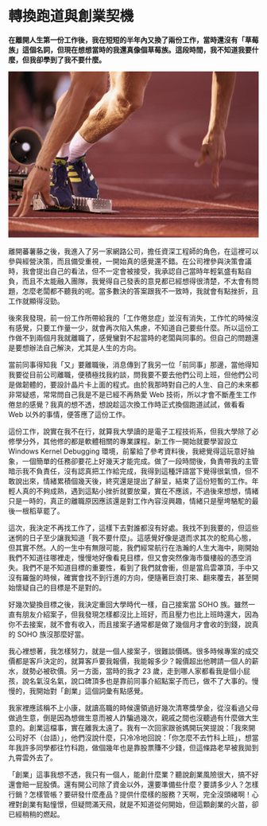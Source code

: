 # 轉換跑道與創業契機
**在離開人生第一份工作後，我在短短的半年內又換了兩份工作，當時還沒有「草莓族」這個名詞，但現在想想當時的我還真像個草莓族。這段時間，我不知道我要什麼，但我卻學到了我不要什麼。**

   ![](A859326A-7DBB-C040-3E86-B17C67D251B1.jpg@700w_0e_1l.jpg)
   
離開蕃薯藤之後，我進入了另一家網路公司，擔任資深工程師的角色，在這裡可以參與經營決策，而且備受重視，一開始真的感覺還不錯。在公司裡參與決策會議時，我會提出自己的看法，但不一定會被接受，我承認自己當時年輕氣盛有點自負，而且不太能融入團隊，我覺得自己發表的意見都已經想得很清楚，不太會有問題，怎麼老闆都不聽我的呢。當多數決的答案跟我不一致時，我就會有點挫折，且工作就顯得沒勁。

 後來我發現，前一份工作所帶給我的「工作倦怠症」並沒有消失，工作忙的時候沒有感覺，只要工作量一少，就會再次陷入焦慮，不知道自己要些什麼。所以這份工作做不到兩個月我就離職了，感覺蠻對不起當時的老闆與同事的。但自己的問題還是要想辦法自己解決，尤其是人生的方向。

 當前同事得知我「又」要離職後，消息傳到了我另一位「前同事」那邊，當他得知我要從目前公司離職，便積極找我約談，問我要不要去他們公司上班，但他們公司是做韌體的，要設計晶片卡上面的程式。由於我那時對自己的人生、自己的未來都非常疑惑，常常問自己我是不是已經不再熱愛 Web 技術，所以才會不斷產生工作倦怠的感覺？我真的想不透，想說趁這次換工作時正式換個跑道試試，做看看 Web 以外的事情，便答應了這份工作。

 這份工作，說實在我不在行，就算我大學讀的是電子工程技術系，但我大學除了必修學分外，其他修的都是軟體相關的專業課程。新工作一開始就要學習設立 Windows Kernel Debugging 環境，前輩給了參考資料後，我總覺得這玩意好抽象，一個簡單的任務卻要花上好幾天才能完成。做了一段時間後，負責帶我的主管暗示我不負責任，沒有認真把工作給完成，我得到這種評語當下覺得很氣憤，但不敢說出來，情緒累積個幾天後，終究還是提出了辭呈，結束了這份短暫的工作。年輕人真的不夠成熟，遇到這點小挫折就要放棄，實在不應該，不過後來想想，情緒只是一時的，真正的離職原因應該還是對工作內容沒興趣，情緒只是壓垮駱駝的最後一根稻草罷了。

 這次，我決定不再找工作了，這樣下去對誰都沒有好處。我找不到我要的，但這些迷惘的日子至少讓我知道「我不要什麼」。這感覺好像是退而求其次的鴕鳥心態，但其實不然。人的一生中有無限可能，我們經常航行在浩瀚的人生大海中，剛開始我們不知道往哪裡走，慢慢地好像看見目標，但又會突然像海市蜃樓般的憑空消失。我們不是不知道目標的重要性，看到了我們就會衝，但是當烏雲罩頂，手中又沒有羅盤的時候，確實會找不到行進的方向，便隨著巨浪打來、翻來覆去，甚至開始懷疑自己的目標是不是對的。

 好幾次變換目標之後，我決定重回大學時代一樣，自己接案當 SOHO 族。雖然一直有朋友介紹案子，但我發現怎樣都沒比上班好，而且壓力也比上班時還大，因為你不去接案，就不會有收入，而且接案子通常都是做了幾個月才會收的到錢，說真的 SOHO 族沒那麼好當。

 我心裡想著，我怎樣努力，就是一個人接案子，很難談價碼。很多時候專案的成交價都是客戶決定的，就算客戶要我報價，我能報多少？報價超出他聘請一個人的薪水，就勢必被砍價。另一方面，當時的我才 23 歲，走到哪人家都看我是個小屁孩，說名氣沒名氣，說口碑頂多也是靠前同事介紹點案子而已，做不了大事的。慢慢的，我開始對「創業」這個詞彙有點感覺。

 我家裡應該稱不上小康，就讀高職的時候還領過好幾次清寒獎學金，從沒看過父母做過生意，倒是因為想做生意而被人詐騙過幾次，親戚之間也沒聽過有什麼做大生意的。創業這檔事，實在離我太遠了。我有一次回家跟爸媽開玩笑提說：「我來開公司好不（台語）」，他們沒說什麼，只冷冷地回說：「你怎麼不去竹科上班」，想當年我許多同學都往竹科跑，做個幾年也是靠股票賺不少錢，但這條路老早被我拋到九霄雲外去了。

 「創業」這事我想不透，我只有一個人，能創什麼業？聽說創業風險很大，搞不好還會賠一屁股債。還有開公司除了資金以外，還要準備些什麼？要請多少人？怎樣行銷？怎樣管帳？要研發什麼產品？提供什麼樣的服務？天啊，完全沒頭緒啊！心裡對創業有點憧憬，但疑問滿天飛，就是不知道從何開始，但這顆創業的火苗，卻已經稍稍的燃起。